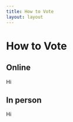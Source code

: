 ```yaml
---
title: How to Vote
layout: layout
---
```


<h1>How to Vote</h1>

<h2>Online</h2>
<p>Hi</p>

<h2>In person</h2>
<p>Hi</p>
